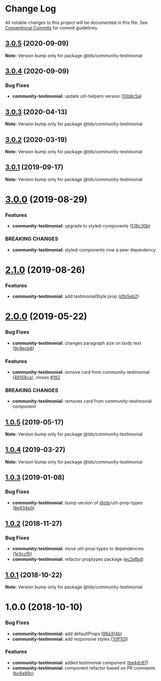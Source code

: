 # Change Log

All notable changes to this project will be documented in this file.
See [Conventional Commits](https://conventionalcommits.org) for commit guidelines.

## [3.0.5](https://github.com/telus/tds-community/compare/@tds/community-testimonial@3.0.4...@tds/community-testimonial@3.0.5) (2020-09-09)

**Note:** Version bump only for package @tds/community-testimonial





## [3.0.4](https://github.com/telus/tds-community/compare/@tds/community-testimonial@3.0.3...@tds/community-testimonial@3.0.4) (2020-09-09)


### Bug Fixes

* **community-testimonial:** update util-helpers version ([10b8c5a](https://github.com/telus/tds-community/commit/10b8c5a3461cc916f1a90799eb7ef593835b7421))





## [3.0.3](https://github.com/telus/tds-community/compare/@tds/community-testimonial@3.0.2...@tds/community-testimonial@3.0.3) (2020-04-13)

**Note:** Version bump only for package @tds/community-testimonial





## [3.0.2](https://github.com/telus/tds-community/compare/@tds/community-testimonial@3.0.1...@tds/community-testimonial@3.0.2) (2020-03-19)

**Note:** Version bump only for package @tds/community-testimonial





## [3.0.1](https://github.com/telus/tds-community/compare/@tds/community-testimonial@3.0.0...@tds/community-testimonial@3.0.1) (2019-09-17)

**Note:** Version bump only for package @tds/community-testimonial





# [3.0.0](https://github.com/telus/tds-community/compare/@tds/community-testimonial@2.1.0...@tds/community-testimonial@3.0.0) (2019-08-29)


### Features

* **community-testimonial:** upgrade to styled-components ([518c30b](https://github.com/telus/tds-community/commit/518c30b))


### BREAKING CHANGES

* **community-testimonial:** styled-components now a peer dependency





# [2.1.0](https://github.com/telus/tds-community/compare/@tds/community-testimonial@2.0.0...@tds/community-testimonial@2.1.0) (2019-08-26)


### Features

* **community-testimonial:** add testimonialStyle prop ([d1b5eb2](https://github.com/telus/tds-community/commit/d1b5eb2))





# [2.0.0](https://github.com/telus/tds-community/compare/@tds/community-testimonial@1.0.5...@tds/community-testimonial@2.0.0) (2019-05-22)


### Bug Fixes

* **community-testimonial:** changes paragraph size on body text ([9c9ecb8](https://github.com/telus/tds-community/commit/9c9ecb8))


### Features

* **community-testimonial:** remove card from community-testimonial ([48158ca](https://github.com/telus/tds-community/commit/48158ca)), closes [#192](https://github.com/telus/tds-community/issues/192)


### BREAKING CHANGES

* **community-testimonial:** removes card from community-testimonial component





## [1.0.5](https://github.com/telus/tds-community/compare/@tds/community-testimonial@1.0.4...@tds/community-testimonial@1.0.5) (2019-05-17)

**Note:** Version bump only for package @tds/community-testimonial





## [1.0.4](https://github.com/telus/tds-community/compare/@tds/community-testimonial@1.0.3...@tds/community-testimonial@1.0.4) (2019-03-27)

**Note:** Version bump only for package @tds/community-testimonial





## [1.0.3](https://github.com/telus/tds-community/compare/@tds/community-testimonial@1.0.2...@tds/community-testimonial@1.0.3) (2019-01-08)

### Bug Fixes

- **community-testimonial:** bump version of [@tds](https://github.com/tds)/util-prop-types ([8e934e0](https://github.com/telus/tds-community/commit/8e934e0))

<a name="1.0.2"></a>

## [1.0.2](https://github.com/telus/tds-community/compare/@tds/community-testimonial@1.0.1...@tds/community-testimonial@1.0.2) (2018-11-27)

### Bug Fixes

- **community-testimonial:** move util-prop-types to dependencies ([1e3ccf5](https://github.com/telus/tds-community/commit/1e3ccf5))
- **community-testimonial:** refactor proptypes package ([ec2efbd](https://github.com/telus/tds-community/commit/ec2efbd))

<a name="1.0.1"></a>

## [1.0.1](https://github.com/telus/tds-community/compare/@tds/community-testimonial@1.0.0...@tds/community-testimonial@1.0.1) (2018-10-22)

**Note:** Version bump only for package @tds/community-testimonial

<a name="1.0.0"></a>

# 1.0.0 (2018-10-10)

### Bug Fixes

- **community-testimonial:** add defaultProps ([98a314b](https://github.com/telus/tds-community/commit/98a314b))
- **community-testimonial:** add responsive styles ([10ff101](https://github.com/telus/tds-community/commit/10ff101))

### Features

- **community-testimonial:** added testimonial component ([be4dc67](https://github.com/telus/tds-community/commit/be4dc67))
- **community-testimonial:** component refactor based on PR comments ([bc6e89c](https://github.com/telus/tds-community/commit/bc6e89c))
